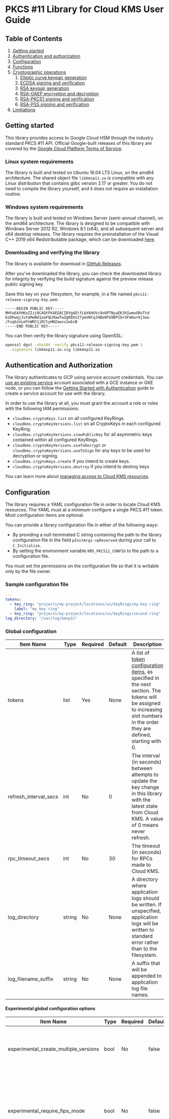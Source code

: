 # PKCS #11 Library for Cloud KMS User Guide

## Table of Contents

1.  [Getting started](#getting-started)
2.  [Authentication and authorization](#authentication-and-authorization)
3.  [Configuration](#configuration)
4.  [Functions](#functions)
5.  [Cryptographic operations](#cryptographic-operations)
    1.  [Elliptic curve keypair generation](#elliptic-curve-keypair-generation)
    2.  [ECDSA signing and verification](#ecdsa-signing-and-verification)
    3.  [RSA keypair generation](#rsa-keypair-generation)
    4.  [RSA-OAEP encryption and decryption](#rsa-oaep-encryption-and-decryption)
    5.  [RSA-PKCS1 signing and verification](#rsa-pkcs1-signing-and-verification)
    6.  [RSA-PSS signing and verification](#rsa-pss-signing-and-verification)
6.  [Limitations](#limitations)

## Getting started

This library provides access to Google Cloud HSM through the industry standard
PKCS #11 API. Official Google-built releases of this library are covered by the
[Google Cloud Platform Terms of Service][gcp-service-terms].

### Linux system requirements

The library is built and tested on Ubuntu 16.04 LTS Linux, on the amd64
architecture. The shared object file `libkmsp11.so` is compatible with any Linux
distribution that contains glibc version 2.17 or greater. You do not need to
compile the library yourself, and it does not require an installation routine.

### Windows system requirements

The library is built and tested on Windows Server (semi-annual channel), on the
amd64 architecture. The library is designed to be compatible with Windows Server
2012 R2, Windows 8.1 (x64), and all subsequent server and x64 desktop releases.
The library requires the preinstallation of the Visual C++ 2019 x64
Redistributable package, which can be downloaded [here][msvc-redistributable].

### Downloading and verifying the library

The library is available for download in [GitHub Releases][releases].

After you've downloaded the library, you can check the downloaded library for
integrity by verifying the build signature against the preview release public
signing key.

Save this key on your filesystem, for example, in a file named
`pkcs11-release-signing-key.pem`:

```
-----BEGIN PUBLIC KEY-----
MHYwEAYHKoZIzj0CAQYFK4EEACIDYgAEtfLbXkHUVc9oUPTNyaEK3hIwmuGRoTtd
6zDhwqjJuYaMwNd1aaFQLMawTwZgR0Xn27ymVWtqJHBe0FU9BPIQ+SFmKw+9jSwu
/FuqbJnLmTnWMJ1jRCtyHNZawvv2wbiB
-----END PUBLIC KEY-----
```

You can then verify the library signature using OpenSSL:

```sh
openssl dgst -sha384 -verify pkcs11-release-signing-key.pem \
  -signature libkmsp11.so.sig libkmsp11.so
```

## Authentication and Authorization

The library authenticates to GCP using service account credentials. You can
[use an existing service][gcp-authn-prod] account associated with a GCE instance
or GKE node, or you can follow the
[Getting Started with Authentication][gcp-authn-getting-started] guide to create
a service account for use with the library.

In order to use the library at all, you must grant the account a role or roles
with the following IAM permissions:

*   `cloudkms.cryptoKeys.list` on all configured KeyRings.
*   `cloudkms.cryptoKeyVersions.list` on all CryptoKeys in each configured
    KeyRing.
*   `cloudkms.cryptoKeyVersions.viewPublicKey` for all asymmetric keys contained
    within all configured KeyRings.
*   `cloudkms.cryptoKeyVersions.useToDecrypt` or
    `cloudkms.cryptoKeyVersions.useToSign` for any keys to be used for
    decryption or signing.
*   `cloudkms.cryptoKeys.create` if you intend to create keys.
*   `cloudkms.cryptoKeyVersions.destroy` if you intend to destroy keys

You can learn more about
[managing access to Cloud KMS resources][kms-permissions-and-roles].

## Configuration

The library requires a YAML configuration file in order to locate Cloud KMS
resources. The YAML must at a minimum configure a single PKCS #11 token. Most
configuration items are optional.

You can provide a library configuration file in either of the following ways:

*   By providing a null-terminated C string containing the path to the library
    configuration file in the field `pInitArgs->pReserved` during your call to
    `C_Initialize`.
*   By setting the environment variable `KMS_PKCS11_CONFIG` to the path to a
    configuration file.

You must set the permissions on the configuration file so that it is writable
only by the file owner.

### Sample configuration file

```yaml
---
tokens:
  - key_ring: "projects/my-project/locations/us/keyRings/my-key-ring"
    label: "my key ring"
  - key_ring: "projects/my-project/locations/us/keyRings/second-ring"
log_directory: "/var/log/kmsp11"
```

### Global configuration

Item Name             | Type   | Required | Default | Description
--------------------- | ------ | -------- | ------- | -----------
tokens                | list   | Yes      | None    | A list of [token configuration items](#per-token-configuration), as specified in the next section. The tokens will be assigned to increasing slot numbers in the order they are defined, starting with 0.
refresh_interval_secs | int    | No       | 0       | The interval (in seconds) between attempts to update the key change in this library with the latest state from Cloud KMS. A value of 0 means never refresh.
rpc_timeout_secs      | int    | No       | 30      | The timeout (in seconds) for RPCs made to Cloud KMS.
log_directory         | string | No       | None    | A directory where application logs should be written. If unspecified, application logs will be written to standard error rather than to the filesystem.
log_filename_suffix   | string | No       | None    | A suffix that will be appended to application log file names.

#### Experimental global configuration options

Item Name                             | Type | Required | Default | Description
------------------------------------- | ---- | -------- | ------- | -----------
experimental_create_multiple_versions | bool | No       | false   | Enables an experiment that allows multiple versions of a CryptoKey to be created.
experimental_require_fips_mode        | bool | No       | false   | Enables an experiment that requires that BoringSSL or OpenSSL have been built in FIPS mode, and that FIPS self checks pass.
experimental_generate_certs           | bool | No       | false   | Whether to generate certificates at runtime for asymmetric KMS keys. The certificates are regenerated each time the library is intiailized, and they do not chain to a public root of trust. They are intended to provide compatibility with the [Sun PKCS #11 JCA Provider][java-p11-guide] which requires that all private keys have an associated certificate. Other use is discouraged.

### Per token configuration

Item Name | Type   | Required | Default | Description
--------- | ------ | -------- | ------- | -----------
key_ring  | string | Yes      | None    | The full name of the KMS key ring whose keys will be made accessible.
label     | string | No       | Empty   | The label to use for this token's `CK_TOKEN_INFO` structure. Setting a value here may help an application disambiguate tokens at runtime.

## Functions

The library conforms to the
[PKCS #11 Extended Provider Profile][p11-extended-provider-profile], and
implements all of the functions defined by that profile. In addition, the
library supports single-part Encryption, Decryption, Signing, and Verification
for the asymmetric key types supported in Cloud KMS.

Function                                         | Status | Notes
------------------------------------------------ | ------ | -----
[`C_Initialize`][C_Initialize]                   | ✅      | Library initialization requires a [configuration file](#configuration). If `pInitArgs` is specified, then the flag `CKF_OS_LOCKING_OK` must be set, and the flag `CKF_LIBRARY_CANT_CREATE_OS_THREADS` must not be set. If `pInitArgs` is not specified, the library assumes that it may use mutexes and create threads.
[`C_Finalize`][C_Finalize]                       | ✅      |
[`C_GetInfo`][C_GetInfo]                         | ✅      |
[`C_GetFunctionList`][C_GetFunctionList]         | ✅      |
[`C_GetSlotList`][C_GetSlotList]                 | ✅      |
[`C_GetSlotInfo`][C_GetSlotInfo]                 | ✅      |
[`C_GetTokenInfo`][C_GetTokenInfo]               | ✅      |
[`C_WaitForSlotEvent`][C_WaitForSlotEvent]       | ❌      |
[`C_GetMechanismList`][C_GetMechanismList]       | ✅      |
[`C_GetMechanismInfo`][C_GetMechanismInfo]       | ✅      |
[`C_InitToken`][C_InitToken]                     | ❌      |
[`C_InitPIN`][C_InitPIN]                         | ❌      |
[`C_SetPIN`][C_SetPIN]                           | ❌      |
[`C_OpenSession`][C_OpenSession]                 | ✅      | The flag `CKF_SERIAL_SESSION` must be supplied. The library does not make callbacks, so the arguments `pApplication` and `Notify` are ignored.
[`C_CloseSession`][C_CloseSession]               | ✅      |
[`C_CloseAllSessions`][C_CloseAllSessions]       | ❌      |
[`C_GetSessionInfo`][C_GetSessionInfo]           | ✅      |
[`C_GetOperationState`][C_GetOperationState]     | ❌      |
[`C_SetOperationState`][C_SetOperationState]     | ❌      |
[`C_Login`][C_Login]                             | ✅      | Login is not required, and is implemented only to provide compatibility with clients that expect to log in. Login is only permitted for the user role (`CKU_USER`). Any supplied PIN is ignored.
[`C_Logout`][C_Logout]                           | ✅      |
[`C_CreateObject`][C_CreateObject]               | ❌      |
[`C_CopyObject`][C_CopyObject]                   | ❌      |
[`C_DestroyObject`][C_DestroyObject]             | ✅      |
[`C_GetObjectSize`][C_GetObjectSize]             | ❌      |
[`C_GetAttributeValue`][C_GetAttributeValue]     | ✅      |
[`C_SetAttributeValue`][C_SetAttributeValue]     | ❌      |
[`C_FindObjectsInit`][C_FindObjectsInit]         | ✅      |
[`C_FindObjects`][C_FindObjects]                 | ✅      |
[`C_FindObjectsFinal`][C_FindObjectsFinal]       | ✅      |
[`C_EncryptInit`][C_EncryptInit]                 | ✅      | Consult the [cryptographic operations](#cryptographic-operations) documentation for details on which encryption algorithms are supported.
[`C_Encrypt`][C_Encrypt]                         | ✅      |
[`C_EncryptUpdate`][C_EncryptUpdate]             | ❌      | None of the implemented mechanisms supports multi-part encryption.
[`C_EncryptFinal`][C_EncryptFinal]               | ❌      |
[`C_DecryptInit`][C_DecryptInit]                 | ✅      | Consult the [cryptographic operations](#cryptographic-operations) documentation for details on which decryption algorithms are supported.
[`C_Decrypt`][C_Decrypt]                         | ✅      |
[`C_DecryptUpdate`][C_DecryptUpdate]             | ❌      | None of the implemented mechanisms supports multi-part decryption.
[`C_DecryptFinal`][C_DecryptFinal]               | ❌      |
[`C_DigestInit`][C_DigestInit]                   | ❌      |
[`C_Digest`][C_Digest]                           | ❌      |
[`C_DigestUpdate`][C_DigestUpdate]               | ❌      |
[`C_DigestKey`][C_DigestKey]                     | ❌      |
[`C_DigestFinal`][C_DigestFinal]                 | ❌      |
[`C_SignInit`][C_SignInit]                       | ✅      | Consult the [cryptographic operations](#cryptographic-operations) documentation for details on which signing algorithms are supported.
[`C_Sign`][C_Sign]                               | ✅      |
[`C_SignUpdate`][C_SignUpdate]                   | ❌      | None of the implemented mechanisms supports multi-part signing.
[`C_SignFinal`][C_SignFinal]                     | ❌      |
[`C_SignRecoverInit`][C_SignRecoverInit]         | ❌      |
[`C_SignRecover`][C_SignRecover]                 | ❌      |
[`C_VerifyInit`][C_VerifyInit]                   | ✅      | Consult the [cryptographic operations](#cryptographic-operations) documentation for details on which verification algorithms are supported.
[`C_Verify`][C_Verify]                           | ✅      |
[`C_VerifyUpdate`][C_VerifyUpdate]               | ❌      | None of the implemented mechanisms supports multi-part verification.
[`C_VerifyFinal`][C_VerifyFinal]                 | ❌      |
[`C_VerifyRecoverInit`][C_VerifyRecoverInit]     | ❌      |
[`C_VerifyRecover`][C_VerifyRecover]             | ❌      |
[`C_DigestEncryptUpdate`][C_DigestEncryptUpdate] | ❌      |
[`C_DecryptDigestUpdate`][C_DecryptDigestUpdate] | ❌      |
[`C_SignEncryptUpdate`][C_SignEncryptUpdate]     | ❌      |
[`C_DecryptVerifyUpdate`][C_DecryptVerifyUpdate] | ❌      |
[`C_GenerateKey`][C_GenerateKey]                 | ❌      |
[`C_GenerateKeyPair`][C_GenerateKeyPair]         | ✅      | When using this function, a public key template must not be specified. The private key template must specify the attributes `CKA_LABEL` and `CKA_KMS_ALGORITHM`, and must not specify any other attributes. This function creates a Cloud KMS CryptoKey and a first version. This mechanism cannot be used to create additional versions in an existing CryptoKey, unless the `experimental_create_multiple_versions` option is enabled.
[`C_WrapKey`][C_WrapKey]                         | ❌      |
[`C_UnwrapKey`][C_UnwrapKey]                     | ❌      |
[`C_DeriveKey`][C_DeriveKey]                     | ❌      |
[`C_SeedRandom`][C_SeedRandom]                   | ❌      |
[`C_GenerateRandom`][C_GenerateRandom]           | ❌      |
[`C_GetFunctionStatus`][C_GetFunctionStatus]     | ❌      |
[`C_CancelFunction`][C_CancelFunction]           | ❌      |

## Cryptographic Operations

### Elliptic Curve Keypair Generation

The library may be used to create new elliptic curve keypairs. See the
[function notes](#functions) for `C_GenerateKeyPair` for invocation
requirements.

Compatibility                 | Compatible With
----------------------------- | ---------------
PKCS #11 Function             | [`C_GenerateKeyPair`][C_GenerateKeyPair]
PKCS #11 Mechanism            | [`CKM_EC_KEY_PAIR_GEN`][CKM_EC_KEY_PAIR_GEN]
PKCS #11 Mechanism Parameters | None
Cloud KMS Algorithm           | [`EC_SIGN_P256_SHA256`][kms-ec-algorithms], [`EC_SIGN_P384_SHA384`][kms-ec-algorithms]

### ECDSA Signing and Verification

The library may be used for ECDSA signing and verification. The expected input
for a signing or verification operation is a message digest of the appropriate
length for the Cloud KMS algorithm.

Compatibility                | Compatible With
---------------------------- | ---------------
PKCS #11 Functions           | [`C_Sign`][C_Sign], [`C_Verify`][C_Verify]
PKCS #11 Mechanism           | [`CKM_ECDSA`][CKM_ECDSA]
PKCS #11 Mechanism Parameter | None
Cloud KMS Algorithm          | [`EC_SIGN_P256_SHA256`][kms-ec-algorithms], [`EC_SIGN_P384_SHA384`][kms-ec-algorithms]

### RSA Keypair Generation

The library may be used to create new elliptic curve keypairs. See the
[function notes](#functions) for `C_GenerateKeyPair` for invocation
requirements.

Compatibility                 | Compatible With
----------------------------- | ---------------
PKCS #11 Function             | [`C_GenerateKeyPair`][C_GenerateKeyPair]
PKCS #11 Mechanism            | [`CKM_RSA_PKCS_KEY_PAIR_GEN`][CKM_RSA_PKCS_KEY_PAIR_GEN]
PKCS #11 Mechanism Parameters | None
Cloud KMS Algorithm           | [`RSA_DECRYPT_OAEP_2048_SHA256`][kms-asymmetric-encrypt-algorithms], [`RSA_DECRYPT_OAEP_3072_SHA256`][kms-asymmetric-encrypt-algorithms], [`RSA_DECRYPT_OAEP_4096_SHA256`][kms-asymmetric-encrypt-algorithms], [`RSA_DECRYPT_OAEP_4096_SHA512`][kms-asymmetric-encrypt-algorithms], [`RSA_SIGN_PKCS1_2048_SHA256`][kms-rsa-sign-algorithms], [`RSA_SIGN_PKCS1_3072_SHA256`][kms-rsa-sign-algorithms], [`RSA_SIGN_PKCS1_4096_SHA256`][kms-rsa-sign-algorithms], [`RSA_SIGN_PKCS1_4096_SHA512`][kms-rsa-sign-algorithms], [`RSA_SIGN_PSS_2048_SHA256`][kms-rsa-sign-algorithms], [`RSA_SIGN_PSS_3072_SHA256`][kms-rsa-sign-algorithms], [`RSA_SIGN_PSS_4096_SHA256`][kms-rsa-sign-algorithms], [`RSA_SIGN_PSS_4096_SHA512`][kms-rsa-sign-algorithms], [`RSA_SIGN_RAW_PKCS1_2048_SHA256`][kms-rsa-sign-algorithms], [`RSA_SIGN_RAW_PKCS1_3072_SHA256`][kms-rsa-sign-algorithms], [`RSA_SIGN_RAW_PKCS1_4096_SHA256`][kms-rsa-sign-algorithms]

### RSA-OAEP Encryption and Decryption

The library may be used for RSAES-OAEP encryption or decryption.

Compatibility                | Compatible With
---------------------------- | ---------------
PKCS #11 Functions           | [`C_Encrypt`][C_Encrypt], [`C_Decrypt`][C_Decrypt]
PKCS #11 Mechanism           | [`CKM_RSA_PKCS_OAEP`][CKM_RSA_PKCS_OAEP]
PKCS #11 Mechanism Parameter | [`CK_RSA_PKCS_OAEP_PARAMS`][CK_RSA_PKCS_OAEP_PARAMS]
Cloud KMS Algorithm          | [`RSA_DECRYPT_OAEP_2048_SHA256`][kms-asymmetric-encrypt-algorithms], [`RSA_DECRYPT_OAEP_3072_SHA256`][kms-asymmetric-encrypt-algorithms], [`RSA_DECRYPT_OAEP_4096_SHA256`][kms-asymmetric-encrypt-algorithms], [`RSA_DECRYPT_OAEP_4096_SHA512`][kms-asymmetric-encrypt-algorithms]

### RSA-PKCS1 Signing and Verification

The library may be used for RSASSA-PKCS1 signing and verification.

For Cloud KMS keys with an algorithm name that includes a digest type, the
expected input for a signing or verification operation is a PKCS #1 DigestInfo
with the appropriate digest algorithm. For Cloud KMS keys without a digest type
("Raw PKCS#1" keys), arbitrary input is accepted.

Compatibility                | Compatible With
---------------------------- | ---------------
PKCS #11 Functions           | [`C_Sign`][C_Sign], [`C_Verify`][C_Verify]
PKCS #11 Mechanism           | [`CKM_RSA_PKCS`][CKM_RSA_PKCS]
PKCS #11 Mechanism Parameter | None
Cloud KMS Algorithm          | [`RSA_SIGN_PKCS1_2048_SHA256`][kms-rsa-sign-algorithms], [`RSA_SIGN_PKCS1_3072_SHA256`][kms-rsa-sign-algorithms], [`RSA_SIGN_PKCS1_4096_SHA256`][kms-rsa-sign-algorithms], [`RSA_SIGN_PKCS1_4096_SHA512`][kms-rsa-sign-algorithms], [`RSA_SIGN_RAW_PKCS1_2048_SHA256`][kms-rsa-sign-algorithms], [`RSA_SIGN_RAW_PKCS1_3072_SHA256`][kms-rsa-sign-algorithms], [`RSA_SIGN_RAW_PKCS1_4096_SHA256`][kms-rsa-sign-algorithms]

### RSA-PSS Signing and Verification

The library may be used for RSASSA-PSS signing and verification. The expected
input for a signing or verification operation is a message digest of the
appropriate length for the Cloud KMS algorithm.

Compatibility                | Compatible With
---------------------------- | ---------------
PKCS #11 Functions           | [`C_Sign`][C_Sign], [`C_Verify`][C_Verify]
PKCS #11 Mechanism           | [`CKM_RSA_PKCS_PSS`][CKM_RSA_PKCS_PSS]
PKCS #11 Mechanism Parameter | [`CK_RSA_PKCS_PSS_PARAMS`][CK_RSA_PKCS_PSS_PARAMS]
Cloud KMS Algorithm          | [`RSA_SIGN_PSS_2048_SHA256`][kms-rsa-sign-algorithms], [`RSA_SIGN_PSS_3072_SHA256`][kms-rsa-sign-algorithms], [`RSA_SIGN_PSS_4096_SHA256`][kms-rsa-sign-algorithms], [`RSA_SIGN_PSS_4096_SHA512`][kms-rsa-sign-algorithms]

## Limitations

### Key purpose, protection level, and state

To use the library to act on a CryptoKeyVersion, the CryptoKeyVersion must meet
these characteristics:

*   The purpose for the CryptoKey is `ASYMMETRIC_SIGN` or `ASYMMETRIC_DECRYPT`.
*   The protection level for the CryptoKeyVersion is `HSM`.
*   The CryptoKeyVersion is in state `ENABLED`.

The PKCS #11 library ignores keys that don't conform to these requirements.

### Caching

At library initialization time, the library uses KMS RPC calls to read the
entire contents of each configured key ring. Those contents are cached in
memory, so that subsequent calls like `C_FindObjects` do not require network
access. The cache is periodically refreshed if the configuration option
`refresh_interval_secs` is set to a non-zero value.

This means that:

*   You should expect initialization time (that is, the amount of time it takes
    for `C_Initialize` to complete) to increase with the number of keys that
    exist in your configured KeyRings.
*   Keys that are created or modified after the library is initialized will be
    stale if `refresh_interval_secs` is unspecified, or else will take up to
    that amount of time to become up-to-date in the library.

[gcp-authn-getting-started]: https://cloud.google.com/docs/authentication/getting-started
[gcp-authn-prod]: https://cloud.google.com/docs/authentication/production
[gcp-service-terms]: https://cloud.google.com/terms/service-terms#1
[java-p11-guide]: https://docs.oracle.com/javase/8/docs/technotes/guides/security/p11guide.html
[kms-asymmetric-encrypt-algorithms]: https://cloud.google.com/kms/docs/algorithms#asymmetric_encryption_algorithms
[kms-ec-algorithms]: https://cloud.google.com/kms/docs/algorithms#elliptic_curve_signing_algorithms
[kms-permissions-and-roles]: https://cloud.google.com/kms/docs/reference/permissions-and-roles
[kms-rsa-sign-algorithms]: https://cloud.google.com/kms/docs/algorithms#rsa_signing_algorithms
[msvc-redistributable]: https://aka.ms/vs/16/release/vc_redist.x64.exe
[p11-extended-provider-profile]: http://docs.oasis-open.org/pkcs11/pkcs11-profiles/v2.40/os/pkcs11-profiles-v2.40-os.html#_Toc416960554
[releases]: https://github.com/GoogleCloudPlatform/kms-integrations/releases
[C_Initialize]: http://docs.oasis-open.org/pkcs11/pkcs11-base/v2.40/errata01/os/pkcs11-base-v2.40-errata01-os-complete.html#_Toc323024102
[C_Finalize]: http://docs.oasis-open.org/pkcs11/pkcs11-base/v2.40/errata01/os/pkcs11-base-v2.40-errata01-os-complete.html#_Toc383864872
[C_GetInfo]: http://docs.oasis-open.org/pkcs11/pkcs11-base/v2.40/errata01/os/pkcs11-base-v2.40-errata01-os-complete.html#_Toc385057897
[C_GetFunctionList]: http://docs.oasis-open.org/pkcs11/pkcs11-base/v2.40/errata01/os/pkcs11-base-v2.40-errata01-os-complete.html#_Toc385057898
[C_GetSlotList]: http://docs.oasis-open.org/pkcs11/pkcs11-base/v2.40/errata01/os/pkcs11-base-v2.40-errata01-os-complete.html#_Toc323024105
[C_GetSlotInfo]: http://docs.oasis-open.org/pkcs11/pkcs11-base/v2.40/errata01/os/pkcs11-base-v2.40-errata01-os-complete.html#_Toc323024106
[C_GetTokenInfo]: http://docs.oasis-open.org/pkcs11/pkcs11-base/v2.40/errata01/os/pkcs11-base-v2.40-errata01-os-complete.html#_Toc323024107
[C_WaitForSlotEvent]: http://docs.oasis-open.org/pkcs11/pkcs11-base/v2.40/errata01/os/pkcs11-base-v2.40-errata01-os-complete.html#_Toc405794722
[C_GetMechanismList]: http://docs.oasis-open.org/pkcs11/pkcs11-base/v2.40/errata01/os/pkcs11-base-v2.40-errata01-os-complete.html#_Toc405794723
[C_GetMechanismInfo]: http://docs.oasis-open.org/pkcs11/pkcs11-base/v2.40/errata01/os/pkcs11-base-v2.40-errata01-os-complete.html#_Toc323024109
[C_InitToken]: http://docs.oasis-open.org/pkcs11/pkcs11-base/v2.40/errata01/os/pkcs11-base-v2.40-errata01-os-complete.html#_Toc323024110
[C_InitPIN]: http://docs.oasis-open.org/pkcs11/pkcs11-base/v2.40/errata01/os/pkcs11-base-v2.40-errata01-os-complete.html#_Toc323024111
[C_SetPIN]: http://docs.oasis-open.org/pkcs11/pkcs11-base/v2.40/errata01/os/pkcs11-base-v2.40-errata01-os-complete.html#_Toc323024112
[C_OpenSession]: http://docs.oasis-open.org/pkcs11/pkcs11-base/v2.40/errata01/os/pkcs11-base-v2.40-errata01-os-complete.html#_Toc235002337
[C_CloseSession]: http://docs.oasis-open.org/pkcs11/pkcs11-base/v2.40/errata01/os/pkcs11-base-v2.40-errata01-os-complete.html#_Toc323024115
[C_CloseAllSessions]: http://docs.oasis-open.org/pkcs11/pkcs11-base/v2.40/errata01/os/pkcs11-base-v2.40-errata01-os-complete.html#_Toc323024116
[C_GetSessionInfo]: http://docs.oasis-open.org/pkcs11/pkcs11-base/v2.40/errata01/os/pkcs11-base-v2.40-errata01-os-complete.html#_Toc323024117
[C_GetOperationState]: http://docs.oasis-open.org/pkcs11/pkcs11-base/v2.40/errata01/os/pkcs11-base-v2.40-errata01-os-complete.html#_Toc385057913
[C_SetOperationState]: http://docs.oasis-open.org/pkcs11/pkcs11-base/v2.40/errata01/os/pkcs11-base-v2.40-errata01-os-complete.html#_Toc385057914
[C_Login]: http://docs.oasis-open.org/pkcs11/pkcs11-base/v2.40/errata01/os/pkcs11-base-v2.40-errata01-os-complete.html#_Toc385057915
[C_Logout]: http://docs.oasis-open.org/pkcs11/pkcs11-base/v2.40/errata01/os/pkcs11-base-v2.40-errata01-os-complete.html#_Toc323024119
[C_CreateObject]: http://docs.oasis-open.org/pkcs11/pkcs11-base/v2.40/errata01/os/pkcs11-base-v2.40-errata01-os-complete.html#_Toc323024121
[C_CopyObject]: http://docs.oasis-open.org/pkcs11/pkcs11-base/v2.40/errata01/os/pkcs11-base-v2.40-errata01-os-complete.html#_Toc323024122
[C_DestroyObject]: http://docs.oasis-open.org/pkcs11/pkcs11-base/v2.40/errata01/os/pkcs11-base-v2.40-errata01-os-complete.html#_Toc323024123
[C_GetObjectSize]: http://docs.oasis-open.org/pkcs11/pkcs11-base/v2.40/errata01/os/pkcs11-base-v2.40-errata01-os-complete.html#_Toc323024124
[C_GetAttributeValue]: http://docs.oasis-open.org/pkcs11/pkcs11-base/v2.40/errata01/os/pkcs11-base-v2.40-errata01-os-complete.html#_Toc323024125
[C_SetAttributeValue]: http://docs.oasis-open.org/pkcs11/pkcs11-base/v2.40/errata01/os/pkcs11-base-v2.40-errata01-os-complete.html#_Toc323024126
[C_FindObjectsInit]: http://docs.oasis-open.org/pkcs11/pkcs11-base/v2.40/errata01/os/pkcs11-base-v2.40-errata01-os-complete.html#_Toc323205460
[C_FindObjects]: http://docs.oasis-open.org/pkcs11/pkcs11-base/v2.40/errata01/os/pkcs11-base-v2.40-errata01-os-complete.html#_Toc323205461
[C_FindObjectsFinal]: http://docs.oasis-open.org/pkcs11/pkcs11-base/v2.40/errata01/os/pkcs11-base-v2.40-errata01-os-complete.html#_Toc385057926
[C_EncryptInit]: http://docs.oasis-open.org/pkcs11/pkcs11-base/v2.40/errata01/os/pkcs11-base-v2.40-errata01-os-complete.html#encryptinit
[C_Encrypt]: http://docs.oasis-open.org/pkcs11/pkcs11-base/v2.40/errata01/os/pkcs11-base-v2.40-errata01-os-complete.html#_Toc323024130
[C_EncryptUpdate]: http://docs.oasis-open.org/pkcs11/pkcs11-base/v2.40/errata01/os/pkcs11-base-v2.40-errata01-os-complete.html#_Toc323024131
[C_EncryptFinal]: http://docs.oasis-open.org/pkcs11/pkcs11-base/v2.40/errata01/os/pkcs11-base-v2.40-errata01-os-complete.html#_Toc323024132
[C_DecryptInit]: http://docs.oasis-open.org/pkcs11/pkcs11-base/v2.40/errata01/os/pkcs11-base-v2.40-errata01-os-complete.html#_Toc385057933
[C_Decrypt]: http://docs.oasis-open.org/pkcs11/pkcs11-base/v2.40/errata01/os/pkcs11-base-v2.40-errata01-os-complete.html#_Toc323024134
[C_DecryptUpdate]: http://docs.oasis-open.org/pkcs11/pkcs11-base/v2.40/errata01/os/pkcs11-base-v2.40-errata01-os-complete.html#_Toc385057935
[C_DecryptFinal]: http://docs.oasis-open.org/pkcs11/pkcs11-base/v2.40/errata01/os/pkcs11-base-v2.40-errata01-os-complete.html#_Toc323024136
[C_DigestInit]: http://docs.oasis-open.org/pkcs11/pkcs11-base/v2.40/errata01/os/pkcs11-base-v2.40-errata01-os-complete.html#_Toc323024138
[C_Digest]: http://docs.oasis-open.org/pkcs11/pkcs11-base/v2.40/errata01/os/pkcs11-base-v2.40-errata01-os-complete.html#_Toc323024139
[C_DigestUpdate]: http://docs.oasis-open.org/pkcs11/pkcs11-base/v2.40/errata01/os/pkcs11-base-v2.40-errata01-os-complete.html#_Toc323024140
[C_DigestKey]: http://docs.oasis-open.org/pkcs11/pkcs11-base/v2.40/errata01/os/pkcs11-base-v2.40-errata01-os-complete.html#_Toc385057941
[C_DigestFinal]: http://docs.oasis-open.org/pkcs11/pkcs11-base/v2.40/errata01/os/pkcs11-base-v2.40-errata01-os-complete.html#_Toc385057942
[C_SignInit]: http://docs.oasis-open.org/pkcs11/pkcs11-base/v2.40/errata01/os/pkcs11-base-v2.40-errata01-os-complete.html#_Toc323024143
[C_Sign]: http://docs.oasis-open.org/pkcs11/pkcs11-base/v2.40/errata01/os/pkcs11-base-v2.40-errata01-os-complete.html#_Toc323024144
[C_SignUpdate]: http://docs.oasis-open.org/pkcs11/pkcs11-base/v2.40/errata01/os/pkcs11-base-v2.40-errata01-os-complete.html#_Toc323024145
[C_SignFinal]: http://docs.oasis-open.org/pkcs11/pkcs11-base/v2.40/errata01/os/pkcs11-base-v2.40-errata01-os-complete.html#_Toc323024146
[C_SignRecoverInit]: http://docs.oasis-open.org/pkcs11/pkcs11-base/v2.40/errata01/os/pkcs11-base-v2.40-errata01-os-complete.html#_Toc323024147
[C_SignRecover]: http://docs.oasis-open.org/pkcs11/pkcs11-base/v2.40/errata01/os/pkcs11-base-v2.40-errata01-os-complete.html#_Toc323024148
[C_VerifyInit]: http://docs.oasis-open.org/pkcs11/pkcs11-base/v2.40/errata01/os/pkcs11-base-v2.40-errata01-os-complete.html#_Toc323024149
[C_Verify]: http://docs.oasis-open.org/pkcs11/pkcs11-base/v2.40/errata01/os/pkcs11-base-v2.40-errata01-os-complete.html#_Toc323024150
[C_VerifyUpdate]: http://docs.oasis-open.org/pkcs11/pkcs11-base/v2.40/errata01/os/pkcs11-base-v2.40-errata01-os-complete.html#_Toc323024151
[C_VerifyFinal]: http://docs.oasis-open.org/pkcs11/pkcs11-base/v2.40/errata01/os/pkcs11-base-v2.40-errata01-os-complete.html#_Toc323024152
[C_VerifyRecoverInit]: http://docs.oasis-open.org/pkcs11/pkcs11-base/v2.40/errata01/os/pkcs11-base-v2.40-errata01-os-complete.html#_Toc323024153
[C_VerifyRecover]: http://docs.oasis-open.org/pkcs11/pkcs11-base/v2.40/errata01/os/pkcs11-base-v2.40-errata01-os-complete.html#_Toc323024154
[C_DigestEncryptUpdate]: http://docs.oasis-open.org/pkcs11/pkcs11-base/v2.40/errata01/os/pkcs11-base-v2.40-errata01-os-complete.html#_Toc385057958
[C_DecryptDigestUpdate]: http://docs.oasis-open.org/pkcs11/pkcs11-base/v2.40/errata01/os/pkcs11-base-v2.40-errata01-os-complete.html#_Toc385057959
[C_SignEncryptUpdate]: http://docs.oasis-open.org/pkcs11/pkcs11-base/v2.40/errata01/os/pkcs11-base-v2.40-errata01-os-complete.html#_Toc385057960
[C_DecryptVerifyUpdate]: http://docs.oasis-open.org/pkcs11/pkcs11-base/v2.40/errata01/os/pkcs11-base-v2.40-errata01-os-complete.html#_Toc385057961
[C_GenerateKey]: http://docs.oasis-open.org/pkcs11/pkcs11-base/v2.40/errata01/os/pkcs11-base-v2.40-errata01-os-complete.html#_Toc323024156
[C_GenerateKeyPair]: http://docs.oasis-open.org/pkcs11/pkcs11-base/v2.40/errata01/os/pkcs11-base-v2.40-errata01-os-complete.html#_Toc323024157
[C_WrapKey]: http://docs.oasis-open.org/pkcs11/pkcs11-base/v2.40/errata01/os/pkcs11-base-v2.40-errata01-os-complete.html#_Toc323024158
[C_UnwrapKey]: http://docs.oasis-open.org/pkcs11/pkcs11-base/v2.40/errata01/os/pkcs11-base-v2.40-errata01-os-complete.html#_Toc323024159
[C_DeriveKey]: http://docs.oasis-open.org/pkcs11/pkcs11-base/v2.40/errata01/os/pkcs11-base-v2.40-errata01-os-complete.html#_Toc323024160
[C_SeedRandom]: http://docs.oasis-open.org/pkcs11/pkcs11-base/v2.40/errata01/os/pkcs11-base-v2.40-errata01-os-complete.html#_Toc323610925
[C_GenerateRandom]: http://docs.oasis-open.org/pkcs11/pkcs11-base/v2.40/errata01/os/pkcs11-base-v2.40-errata01-os-complete.html#_Toc323024163
[C_GetFunctionStatus]: http://docs.oasis-open.org/pkcs11/pkcs11-base/v2.40/errata01/os/pkcs11-base-v2.40-errata01-os-complete.html#_Toc323024165
[C_CancelFunction]: http://docs.oasis-open.org/pkcs11/pkcs11-base/v2.40/errata01/os/pkcs11-base-v2.40-errata01-os-complete.html#_Toc323024166
[CK_RSA_PKCS_OAEP_PARAMS]: http://docs.oasis-open.org/pkcs11/pkcs11-curr/v2.40/errata01/os/pkcs11-curr-v2.40-errata01-os-complete.html#_Toc228807161
[CK_RSA_PKCS_PSS_PARAMS]: http://docs.oasis-open.org/pkcs11/pkcs11-curr/v2.40/errata01/os/pkcs11-curr-v2.40-errata01-os-complete.html#_Toc228807164
[CKM_EC_KEY_PAIR_GEN]: http://docs.oasis-open.org/pkcs11/pkcs11-curr/v2.40/errata01/os/pkcs11-curr-v2.40-errata01-os-complete.html#_Toc228894664
[CKM_ECDSA]: http://docs.oasis-open.org/pkcs11/pkcs11-curr/v2.40/errata01/os/pkcs11-curr-v2.40-errata01-os-complete.html#_Toc441850452
[CKM_RSA_PKCS]: http://docs.oasis-open.org/pkcs11/pkcs11-curr/v2.40/errata01/os/pkcs11-curr-v2.40-errata01-os-complete.html#_Toc228894635
[CKM_RSA_PKCS_KEY_PAIR_GEN]: http://docs.oasis-open.org/pkcs11/pkcs11-curr/v2.40/errata01/os/pkcs11-curr-v2.40-errata01-os-complete.html#_Toc228894633
[CKM_RSA_PKCS_OAEP]: http://docs.oasis-open.org/pkcs11/pkcs11-curr/v2.40/errata01/os/pkcs11-curr-v2.40-errata01-os-complete.html#_Toc228894637
[CKM_RSA_PKCS_PSS]: http://docs.oasis-open.org/pkcs11/pkcs11-curr/v2.40/errata01/os/pkcs11-curr-v2.40-errata01-os-complete.html#_Toc228894639
